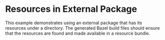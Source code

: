 # Resources in External Package

This example demonstrates using an external package that has its resources under a directory. The
generated Bazel build files should ensure that the resources are found and made available in a
resource bundle.
